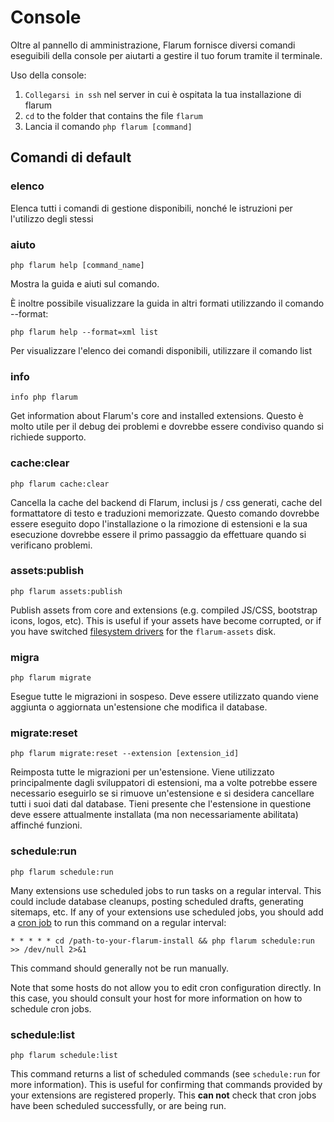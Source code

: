 # Console

Oltre al pannello di amministrazione, Flarum fornisce diversi comandi eseguibili della console per aiutarti a gestire il tuo forum tramite il terminale.

Uso della console:

1. `Collegarsi in ssh` nel server in cui è ospitata la tua installazione di flarum
2. `cd` to the folder that contains the file `flarum`
3. Lancia il comando `php flarum [command]`

## Comandi di default

### elenco

Elenca tutti i comandi di gestione disponibili, nonché le istruzioni per l'utilizzo degli stessi

### aiuto

`php flarum help [command_name]`

Mostra la guida e aiuti sul comando.

È inoltre possibile visualizzare la guida in altri formati utilizzando il comando --format:

`php flarum help --format=xml list`

Per visualizzare l'elenco dei comandi disponibili, utilizzare il comando list

### info

`info php flarum`

Get information about Flarum's core and installed extensions. Questo è molto utile per il debug dei problemi e dovrebbe essere condiviso quando si richiede supporto.

### cache:clear

`php flarum cache:clear`

Cancella la cache del backend di Flarum, inclusi js / css generati, cache del formattatore di testo e traduzioni memorizzate. Questo comando dovrebbe essere eseguito dopo l'installazione o la rimozione di estensioni e la sua esecuzione dovrebbe essere il primo passaggio da effettuare quando si verificano problemi.

### assets:publish

`php flarum assets:publish`

Publish assets from core and extensions (e.g. compiled JS/CSS, bootstrap icons, logos, etc). This is useful if your assets have become corrupted, or if you have switched [filesystem drivers](extend/filesystem.md) for the `flarum-assets` disk.

### migra

`php flarum migrate`

Esegue tutte le migrazioni in sospeso. Deve essere utilizzato quando viene aggiunta o aggiornata un'estensione che modifica il database.

### migrate:reset

`php flarum migrate:reset --extension [extension_id]`

Reimposta tutte le migrazioni per un'estensione. Viene utilizzato principalmente dagli sviluppatori di estensioni, ma a volte potrebbe essere necessario eseguirlo se si rimuove un'estensione e si desidera cancellare tutti i suoi dati dal database. Tieni presente che l'estensione in questione deve essere attualmente installata (ma non necessariamente abilitata) affinché funzioni.

### schedule:run

`php flarum schedule:run`

Many extensions use scheduled jobs to run tasks on a regular interval. This could include database cleanups, posting scheduled drafts, generating sitemaps, etc. If any of your extensions use scheduled jobs, you should add a [cron job](https://ostechnix.com/a-beginners-guide-to-cron-jobs/) to run this command on a regular interval:

```
* * * * * cd /path-to-your-flarum-install && php flarum schedule:run >> /dev/null 2>&1
```

This command should generally not be run manually.

Note that some hosts do not allow you to edit cron configuration directly. In this case, you should consult your host for more information on how to schedule cron jobs.

### schedule:list

`php flarum schedule:list`

This command returns a list of scheduled commands (see `schedule:run` for more information). This is useful for confirming that commands provided by your extensions are registered properly. This **can not** check that cron jobs have been scheduled successfully, or are being run.